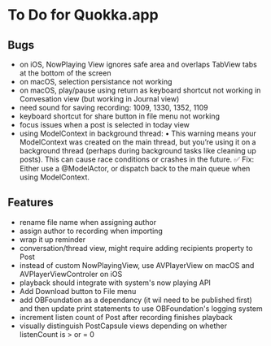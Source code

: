 #  To Do for Quokka.app

## Bugs

* on iOS, NowPlaying View ignores safe area and overlaps TabView tabs at the bottom of the screen
* on macOS, selection persistance not working
* on macOS, play/pause using return as keyboard shortcut not working in Convesation view (but working in Journal view)
* need sound for saving recording: 1009, 1330, 1352, 1109
* keyboard shortcut for share button in file menu not working
* focus issues when a post is selected in today view
* using ModelContext in background thread: 	•	This warning means your ModelContext was created on the main thread, but you’re using it on a background thread (perhaps during background tasks like cleaning up posts). This can cause race conditions or crashes in the future. ✅ Fix: Either use a @ModelActor, or dispatch back to the main queue when using ModelContext.

## Features

* rename file name when assigning author
* assign author to recording when importing
* wrap it up reminder
* conversation/thread view, might require adding recipients property to Post
* instead of custom NowPlayingView, use AVPlayerView on macOS and AVPlayerViewControler on iOS
* playback should integrate with system's now playing API
* Add Download button to File menu
* add OBFoundation as a dependancy (it wil need to be published first) and then update print statements to use OBFoundation's logging system
* increment listen count of Post after recording finishes playback
* visually distinguish PostCapsule views depending on whether listenCount is > or = 0
